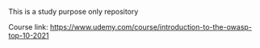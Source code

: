 This is a study purpose only repository

Course link: https://www.udemy.com/course/introduction-to-the-owasp-top-10-2021
